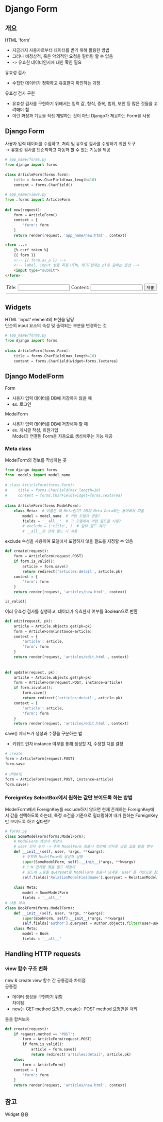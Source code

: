 # Django Form

## 개요
HTML 'form'  
- 지금까지 사용자로부터 데이터를 받기 위해 활용한 방법  
- 그러나 비정상적, 혹은 악의적인 요청을 필터링 할 수 없음  
- -> 유효한 데이터인지에 대한 확인 필요  

유효성 검사  
- 수집한 데이터가 정확하고 유효한지 확인하는 과정

유효성 검사 구현
- 유효성 검사를 구현하기 위해서는 입력 값, 형식, 중복, 범위, 보안 등 많은 것들을 고려해야 함
-  이런 과정과 기능을 직접 개발하는 것이 아닌 Django가 제공하는 Form을 사용

## Django Form
사용자 입력 데이터를 수집하고, 처리 및 유효성 검사를 수행하기 위한 도구  
-> 유효성 검사를 단순화하고 자동화 할 수 있는 기능을 제공

```python
# app_name/forms.py
from django import forms

class ArticleForm(forms.form):
    title = forms.CharField(max_length=10)
    content = forms.CharField()
```

```python
# app_name/views.py
from .forms import ArticleForm

def new(request):
    form = ArticleForm()
    context = {
        'form': form
    }
    return render(request, 'app_name/new.html', context)
```
```html
<form ...>
    {% csrf token %}
    {{ form }}
    <!-- {{ form.as_p }} -->
    <!-- label, input 쌍을 특정 HTML 태그(현재는 p)로 감싸는 옵션 -->
    <input type="submit">
</form>
```
![django_form](./img/djangoform.PNG)

## Widgets
HTML 'input' element의 표현을 담당  
단순히 input 요소의 속성 및 출력되는 부분을 변경하는 것
```python
# app_name/forms.py
from django import forms

class ArticleForm(forms.Form):
    title = forms.CharField(max_length=10)
    content = forms.CharField(widget=forms.Textarea)
```

## Django ModelForm
Form
- 사용자 입력 데이터를 DB에 저장하지 않을 때
- ex. 로그인

ModelForm
- 사용자 입력 데이터를 DB에 저장해야 할 때
- ex. 게시글 작성, 회원가입  
Model과 연결된 Form을 자동으로 생성해주는 기능 제공

### Meta class
ModelForm의 정보를 작성하는 곳
```python
from django import forms
from .models import model_name

# class ArticleForm(forms.Form):
#     title = forms.CharField(max_length=10)
#     content = forms.CharField(widget=forms.Textarea)

class ArticleForm(forms.ModelForm):
    class Meta:  # 이름은 왜 Meta인가? DB의 Meta Data라는 용어에서 따옴
        model = model_name  # 어떤 모델과 연동?
        fields = '__all__'  # 그 모델에서 어떤 필드를 사용?
        # exclude = ('title', )  # 일부 필드 제거
        # __all__은 전체 필드 다 사용
```
exclude 속성을 사용하여 모델에서 포함하지 않을 필드를 지정할 수 있음  
```python
def create(request):
    form = ArticleForm(request.POST)
    if form.is_valid():
        article = form.save()
        return redirect('articles:detail', article.pk)
    context = {
        'form': form
    }
    return render(request, 'articles/new.html', context)
```
```python
is_valid()
```
여러 유효성 검사를 실행하고, 데이터가 유효한지 여부를 Boolean으로 반환

```python
def edit(request, pk):
    article = Article.objects.get(pk=pk)
    form = ArticleForm(instance=article)
    context = {
        'article': article,
        'form': form
    }
    return render(request, 'articles/edit.html', context)


def update(request, pk):
    article = Article.objects.get(pk=pk)
    form = ArticleForm(request.POST, instance=article)
    if form.isvalid():
        form.save()
        return redirect('articles:detail', article.pk)
    context = {
        'article': article, 
        'form': form
    }
    return render(request, 'articles/edit.html', context)
```

save() 메서드가 생성과 수정을 구분하는 법
- 키워드 인자 instance 여부를 통해 생성할 지, 수정할 지를 결정
```python
# create
form = ArticleForm(request.POST)
form.save

# UPDATE
form = ArticleForm(request.POST, instance=article)
form.save()
```

### ForeignKey SelectBox에서 원하는 값만 보이도록 하는 방법
ModelForm에서 ForeignKey를 exclude하지 않으면 현재 존재하는 ForeignKey에서 값을 선택하도록 하는데, 특정 조건을 기준으로 필터링하여 내가 원하는 ForeignKey만 보이도록 하고 싶다면?  
```python
# forms.py
class SomeModelForm(forms.ModelForm):
    # ModelForm 생성자 재정의
    # user 인자 추가 -> 추후 ModelForm 호출시 첫번째 인자로 넘길 값을 받을 변수
    def __init__(self, user, *args, **kwargs):
        # 부모의 ModelForm의 생성자 실행
        super(SomeModelForm, self).__init__(*args, **kwargs)
        # 1:N 관계를 맺을 필드 재정의
        # 필드에 노출될 queryset을 ModelForm 호출시 넘겨준 `user`를 기반으로 참조 대상 조회
        self.fields['RelationModelFieldname'].queryset = RelationModel.objects.filter(user=user)

    class Meta:
        model = SomeModelForm
        fields = '__all__'
# 사용 예시
class BookForm(forms.ModelForm):
    def __init__(self, user, *args, **kwargs):
        super(BookForm, self).__init__(*args, **kwargs)
        self.fields['author'].queryset = Author.objects.filter(user=user)
    class Meta:
        model = Book
        fields = '__all__'

```

## Handling HTTP requests

### view 함수 구조 변화
new & create view 함수 간 공통점과 차이점  
공통점
- 데이터 생성을 구현하기 위함  
차이점
- new는 GET method 요청만, create는 POST method 요청만을 처리

둘을 합쳐보자
```python
def create(request):
    if request.method == 'POST':
        form = ArticleForm(request.POST)
        if form.is_valid():
            article = form.save()
            return redirect('articles:detail', article.pk)
    else:
        form = ArticleForm()
    context = {
        'form': form
    }
    return render(request, 'articles/new.html', context)
```

## 참고
Widget 응용
```

```